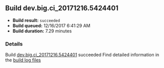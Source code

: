 ## Build dev.big.ci_20171216.5424401
- **Build result:** `succeeded`
- **Build queued:** 12/16/2017 6:41:29 AM
- **Build duration:** 7.29 minutes
### Details
Build [dev.big.ci_20171216.5424401](https://winappstudio.visualstudio.com/web/build.aspx?pcguid=a4ef43be-68ce-4195-a619-079b4d9834c2&builduri=vstfs%3a%2f%2f%2fBuild%2fBuild%2f24401) succeeded
Find detailed information in the [build log files](https://uwpctdiags.blob.core.windows.net/buildlogs/dev.big.ci_20171216.5424401_logs.zip)
